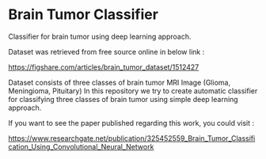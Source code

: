 # Brain Tumor Classifier

Classifier for brain tumor using deep learning approach.
 
Dataset was retrieved from free source online in below link :

https://figshare.com/articles/brain_tumor_dataset/1512427

Dataset consists of three classes of brain tumor MRI Image (Glioma, Meningioma, Pituitary)
In this repository we try to create automatic classifier for classifying three classes of brain tumor using simple deep learning approach.

If you want to see the paper published regarding this work, you could visit :

https://www.researchgate.net/publication/325452559_Brain_Tumor_Classification_Using_Convolutional_Neural_Network
